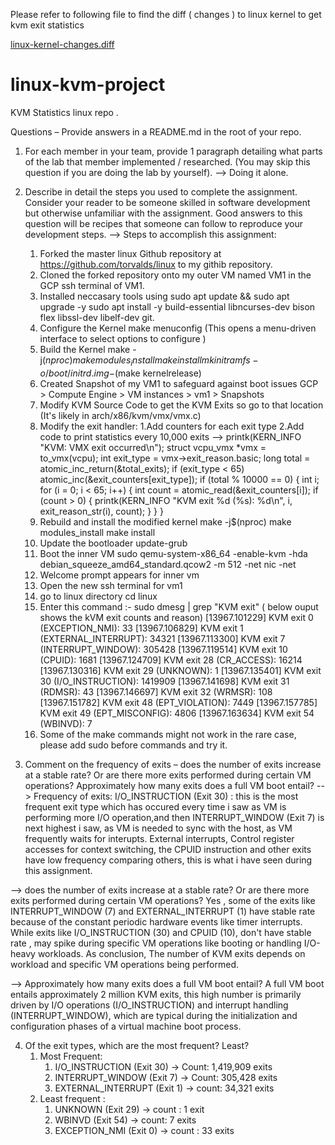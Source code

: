 
Please refer to following file to find the diff ( changes ) to linux kernel to get kvm exit statistics

[linux-kernel-changes.diff](linux-kernel-changes.diff)
# linux-kvm-project
KVM Statistics linux repo .

Questions – Provide answers in a README.md in the root of your repo.
1. For each member in your team, provide 1 paragraph detailing what parts of the lab that member
implemented / researched. (You may skip this question if you are doing the lab by yourself).
--> Doing it alone.
2. Describe in detail the steps you used to complete the assignment. Consider your reader to be someone
skilled in software development but otherwise unfamiliar with the assignment. Good answers to this
question will be recipes that someone can follow to reproduce your development steps.
--> Steps to accomplish this assignment:

   1. Forked the master linux Github repository at https://github.com/torvalds/linux to my githib repository.
   2. Cloned the forked repository onto my outer VM named VM1 in the GCP ssh terminal of VM1.
   3. Installed neccasary tools using
        sudo apt update && sudo apt upgrade -y
        sudo apt install -y build-essential libncurses-dev bison flex libssl-dev libelf-dev git. 
   4. Configure the Kernel
        make menuconfig  (This opens a menu-driven interface to select options to configure )
   5. Build the Kernel
        make -j$(nproc)
        make modules_install
        make install
        mkinitramfs -o /boot/initrd.img-$(make kernelrelease)
   6. Created Snapshot of my VM1 to safeguard against boot issues
        GCP > Compute Engine > VM instances > vm1 > Snapshots
   7. Modify KVM Source Code to get the KVM Exits so go to that location (It's likely in arch/x86/kvm/vmx/vmx.c)
   8. Modify the exit handler:
        1.Add counters for each exit type
        2.Add code to print statistics every 10,000 exits
        --> printk(KERN_INFO "KVM: VMX exit occurred\n");
            struct vcpu_vmx *vmx = to_vmx(vcpu);
            int exit_type = vmx->exit_reason.basic;
            long total = atomic_inc_return(&total_exits);
            if (exit_type < 65)
                atomic_inc(&exit_counters[exit_type]);
            if (total % 10000 == 0) {
                int i;
                for (i = 0; i < 65; i++) {
                        int count = atomic_read(&exit_counters[i]);
                        if (count > 0) {
                                printk(KERN_INFO "KVM exit %d (%s): %d\n", i, exit_reason_str(i), count);
                           }
                  }
           }
   9. Rebuild and install the modified kernel
          make -j$(nproc)
          make modules_install
          make install
   10. Update the bootloader
          update-grub
   11. Boot the inner VM
          sudo qemu-system-x86_64 -enable-kvm -hda debian_squeeze_amd64_standard.qcow2 -m 512 -net nic -net 
   12. Welcome prompt appears for inner vm
   13. Open the new ssh terminal for vm1
   14. go to linux directory
          cd linux
   15. Enter this command :- sudo dmesg | grep "KVM exit" ( below ouput shows the kVM exit counts and reason)
          [13967.101229] KVM exit 0 (EXCEPTION_NMI): 33
          [13967.106829] KVM exit 1 (EXTERNAL_INTERRUPT): 34321
          [13967.113300] KVM exit 7 (INTERRUPT_WINDOW): 305428
          [13967.119514] KVM exit 10 (CPUID): 1681
          [13967.124709] KVM exit 28 (CR_ACCESS): 16214
          [13967.130316] KVM exit 29 (UNKNOWN): 1
          [13967.135401] KVM exit 30 (I/O_INSTRUCTION): 1419909
          [13967.141698] KVM exit 31 (RDMSR): 43
          [13967.146697] KVM exit 32 (WRMSR): 108
          [13967.151782] KVM exit 48 (EPT_VIOLATION): 7449
          [13967.157785] KVM exit 49 (EPT_MISCONFIG): 4806
          [13967.163634] KVM exit 54 (WBINVD): 7
   16. Some of the make commands might not work in the rare case, please add sudo before commands and try it.
   
  

3. Comment on the frequency of exits – does the number of exits increase at a stable rate? Or are there
more exits performed during certain VM operations? Approximately how many exits does a full VM
boot entail?
--> Frequency of exits:
   I/O_INSTRUCTION (Exit 30) : this is the most frequent exit type which has occured every time i saw as VM is performing more I/O operation,and then INTERRUPT_WINDOW (Exit 7) is next highest i saw, as VM is needed to sync with the host, as VM frequently waits for interupts. External interrupts, Control register accesses for context switching, the CPUID instruction and other exits have low frequency comparing others, this is what i have seen during this assignment.

--> does the number of exits increase at a stable rate? Or are there more exits performed during certain VM operations?
  Yes , some of the exits like INTERRUPT_WINDOW (7) and EXTERNAL_INTERRUPT (1) have stable rate because of the constant periodic hardware events like timer interrupts.
  While exits like  I/O_INSTRUCTION (30) and CPUID (10), don't have stable rate , may spike during specific VM operations like booting or handling I/O-heavy workloads. As conclusion, The number of KVM exits depends on workload and specific VM operations being performed.

--> Approximately how many exits does a full VM boot entail?
  A full VM boot entails approximately 2 million KVM exits, this high number is primarily driven by I/O operations (I/O_INSTRUCTION) and interrupt handling (INTERRUPT_WINDOW), which are typical during the initialization and configuration phases of a virtual machine boot process.

   
4. Of the exit types, which are the most frequent? Least?
   1. Most Frequent:
      1. I/O_INSTRUCTION (Exit 30) -> Count: 1,419,909 exits
      2. INTERRUPT_WINDOW (Exit 7) -> Count: 305,428 exits
      3. EXTERNAL_INTERRUPT (Exit 1) -> count: 34,321 exits
   2. Least frequent :
        1. UNKNOWN (Exit 29) -> count : 1 exit
        2. WBINVD (Exit 54) -> count: 7 exits
        3.  EXCEPTION_NMI (Exit 0) -> count : 33 exits
        
     
    
   
   
